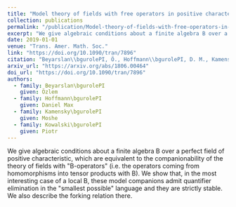 ```yaml
---
title: "Model theory of fields with free operators in positive characteristic"
collection: publications
permalink: "/publication/Model-theory-of-fields-with-free-operators-in-positive-characteristic"
excerpt: "We give algebraic conditions about a finite algebra B over a perfect field of positive characteristic, which are equivalent to the companionability of the theory of fields with \"B-operators\" (i.e. the operators coming from homomorphisms into tensor products with B). We show that, in the most interesting case of a local B, these model companions admit quantifier elimination in the \"smallest possible\" language and they are strictly stable. We also describe the forking relation there."
date: 2019-01-01
venue: "Trans. Amer. Math. Soc."
link: "https://doi.org/10.1090/tran/7896"
citation: "Beyarslan\\bgurolePI, Ö., Hoffmann\\bgurolePI, D. M., Kamensky\\bgurolePI, M., &amp; Kowalski\\bgurolePI, P. (2019). Model theory of fields with free operators in positive characteristic. <i>Trans. Amer. Math. Soc.</i>, <i>372</i>(8), 5991–6016. https://doi.org/10.1090/tran/7896"
arxiv_url: "https://arxiv.org/abs/1806.00464"
doi_url: "https://doi.org/10.1090/tran/7896"
authors:
  - family: Beyarslan\bgurolePI
    given: Özlem
  - family: Hoffmann\bgurolePI
    given: Daniel Max
  - family: Kamensky\bgurolePI
    given: Moshe
  - family: Kowalski\bgurolePI
    given: Piotr
---
```

We give algebraic conditions about a finite algebra B over a perfect field of positive characteristic, which are equivalent to the companionability of the theory of fields with &quot;B-operators&quot; (i.e. the operators coming from homomorphisms into tensor products with B). We show that, in the most interesting case of a local B, these model companions admit quantifier elimination in the &quot;smallest possible&quot; language and they are strictly stable. We also describe the forking relation there.

